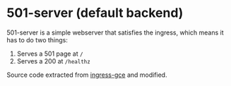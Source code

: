 # 501-server (default backend)

501-server is a simple webserver that satisfies the ingress, which means it has to do two things:

 1. Serves a 501 page at `/`
 2. Serves a 200 at `/healthz`

Source code extracted from [ingress-gce][1] and modified.

[1]: https://github.com/kubernetes/ingress-gce/tree/master/cmd/404-server
